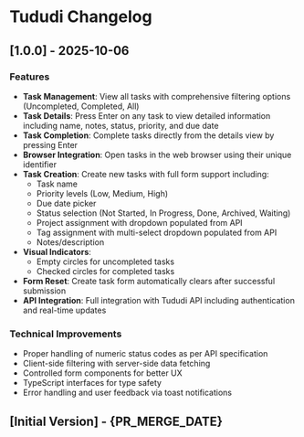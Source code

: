 # Tududi Changelog

## [1.0.0] - 2025-10-06

### Features
- **Task Management**: View all tasks with comprehensive filtering options (Uncompleted, Completed, All)
- **Task Details**: Press Enter on any task to view detailed information including name, notes, status, priority, and due date
- **Task Completion**: Complete tasks directly from the details view by pressing Enter
- **Browser Integration**: Open tasks in the web browser using their unique identifier
- **Task Creation**: Create new tasks with full form support including:
  - Task name
  - Priority levels (Low, Medium, High)
  - Due date picker
  - Status selection (Not Started, In Progress, Done, Archived, Waiting)
  - Project assignment with dropdown populated from API
  - Tag assignment with multi-select dropdown populated from API
  - Notes/description
- **Visual Indicators**: 
  - Empty circles for uncompleted tasks
  - Checked circles for completed tasks
- **Form Reset**: Create task form automatically clears after successful submission
- **API Integration**: Full integration with Tududi API including authentication and real-time updates

### Technical Improvements
- Proper handling of numeric status codes as per API specification
- Client-side filtering with server-side data fetching
- Controlled form components for better UX
- TypeScript interfaces for type safety
- Error handling and user feedback via toast notifications

## [Initial Version] - {PR_MERGE_DATE}